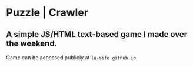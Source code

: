 # Puzzle | Crawler
## A simple JS/HTML text-based game I made over the weekend.

Game can be accessed publicly at `lu-sife.github.io`


